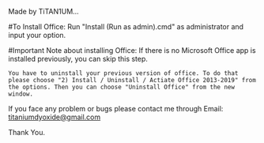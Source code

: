 Made by TiTAN1UM...

#To Install Office:
	Run "Install (Run as admin).cmd" as administrator and input your option.

#Important Note about installing Office:
 If there is no Microsoft Office app is installed previously, you can skip this step.

	You have to uninstall your previous version of office. To do that please choose "2) Install / Uninstall / Actiate Office 2013-2019" from the options. Then you can choose "Uninstall Office" from the new window.

If you face any problem or bugs please contact me through Email: titaniumdyoxide@gmail.com

Thank You.

